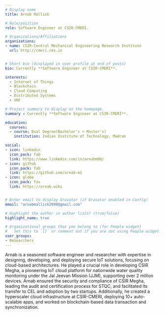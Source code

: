 ```yaml
---
# Display name
title: Arnab Mallick

# Role/position
role: Software Engineer at CSIR-CMERI. 

# Organizations/Affiliations
organizations:
- name: CSIR-Central Mechanical Engineering Research Institute
  url: http://cmeri.res.in


# Short bio (displayed in user profile at end of posts)
bio: Currently **Software Engineer at CSIR-CMERI**. 

interests:
  - Internet of Things
  - Blockchain
  - Cloud Computing
  - Distributed Systems
  - VNF

# Project summary to display on the homepage.
summary : Currently **Software Engineer at CSIR-CMERI**. 

education:
  courses:
  - course: Dual Degree(Bachelor's + Master's)
    institution: Indian Institute of Technology, Madras

social:
- icon: linkedin
  icon_pack: fab
  link: https://www.linkedin.com/in/arnabm00/
- icon: github
  icon_pack: fab
  link: https://github.com/arnab-m1
- icon: globe
  icon_pack: fas
  link: https://arnab.wiki


# Enter email to display Gravatar (if Gravatar enabled in Config)
email: "arnabmallick2000@gmail.com"

# Highlight the author in author lists? (true/false)
highlight_name: true

# Organizational groups that you belong to (for People widget)
#   Set this to `[]` or comment out if you are not using People widget.
user_groups:
- Researchers
---
```


Arnab is a seasoned software engineer and researcher with expertise in designing, developing, and deploying secure IoT solutions, focusing on cloud-based architectures. He played a crucial role in developing CSIR Megha, a pioneering IoT cloud platform for nationwide water quality monitoring under the Jal Jeevan Mission (JJM), supporting over 2 million devices. Arnab ensured the security and compliance of CSIR Megha, leading the audit and certification process for STQC, and facilitated its transfer to CEL and adoption by two startups. Additionally, he created a hyperscaler cloud infrastructure at CSIR-CMERI, deploying 10+ auto-scalable apps, and worked on blockchain-based data transaction and synchronization.
